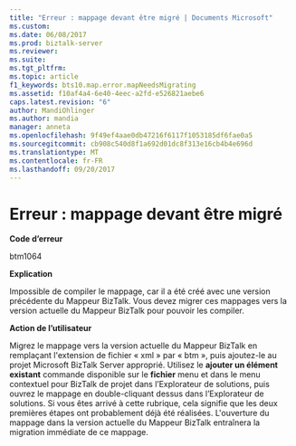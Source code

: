 ```yaml
---
title: "Erreur : mappage devant être migré | Documents Microsoft"
ms.custom: 
ms.date: 06/08/2017
ms.prod: biztalk-server
ms.reviewer: 
ms.suite: 
ms.tgt_pltfrm: 
ms.topic: article
f1_keywords: bts10.map.error.mapNeedsMigrating
ms.assetid: f10af4a4-6e40-4eec-a2fd-e526821aebe6
caps.latest.revision: "6"
author: MandiOhlinger
ms.author: mandia
manager: anneta
ms.openlocfilehash: 9f49ef4aae0db47216f6117f1053185df6fae0a5
ms.sourcegitcommit: cb908c540d8f1a692d01dc8f313e16cb4b4e696d
ms.translationtype: MT
ms.contentlocale: fr-FR
ms.lasthandoff: 09/20/2017
---
```

# <a name="error---map-needs-to-be-migrated"></a>Erreur : mappage devant être migré
**Code d’erreur**  
  
 btm1064  
  
 **Explication**  
  
 Impossible de compiler le mappage, car il a été créé avec une version précédente du Mappeur BizTalk. Vous devez migrer ces mappages vers la version actuelle du Mappeur BizTalk pour pouvoir les compiler.  
  
 **Action de l’utilisateur**  
  
 Migrez le mappage vers la version actuelle du Mappeur BizTalk en remplaçant l'extension de fichier « xml » par « btm », puis ajoutez-le au projet Microsoft BizTalk Server approprié. Utilisez le **ajouter un élément existant** commande disponible sur le **fichier** menu et dans le menu contextuel pour BizTalk de projet dans l’Explorateur de solutions, puis ouvrez le mappage en double-cliquant dessus dans l’Explorateur de solutions. Si vous êtes arrivé à cette rubrique, cela signifie que les deux premières étapes ont probablement déjà été réalisées. L'ouverture du mappage dans la version actuelle du Mappeur BizTalk entraînera la migration immédiate de ce mappage.